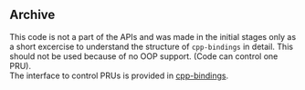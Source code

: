 ## Archive

This code is not a part of the APIs and was made in the initial stages only as a short excercise to understand the structure of `cpp-bindings` in detail. This should not be used because of no OOP support. (Code can control one PRU).<br>
The interface to control PRUs is provided in [cpp-bindings](https://github.com/pratimugale/PRUSS-Bindings/tree/master/cpp-bindings).
